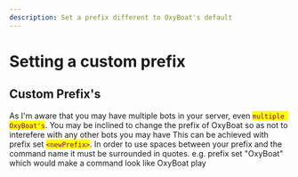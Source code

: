 ```yaml
---
description: Set a prefix different to OxyBoat's default
---
```


# Setting a custom prefix

## Custom Prefix's

As I'm aware that you may have multiple bots in your server, even <mark style="color:purple;">`multiple OxyBoat's`</mark>. You may be inclined to change the prefix of OxyBoat so as not to interefere with any other bots you may have This can be achieved with prefix set <mark style="color:purple;">`<newPrefix>`</mark>. In order to use spaces between your prefix and the command name it must be surrounded in quotes. e.g. prefix set "OxyBoat" which would make a command look like OxyBoat play
